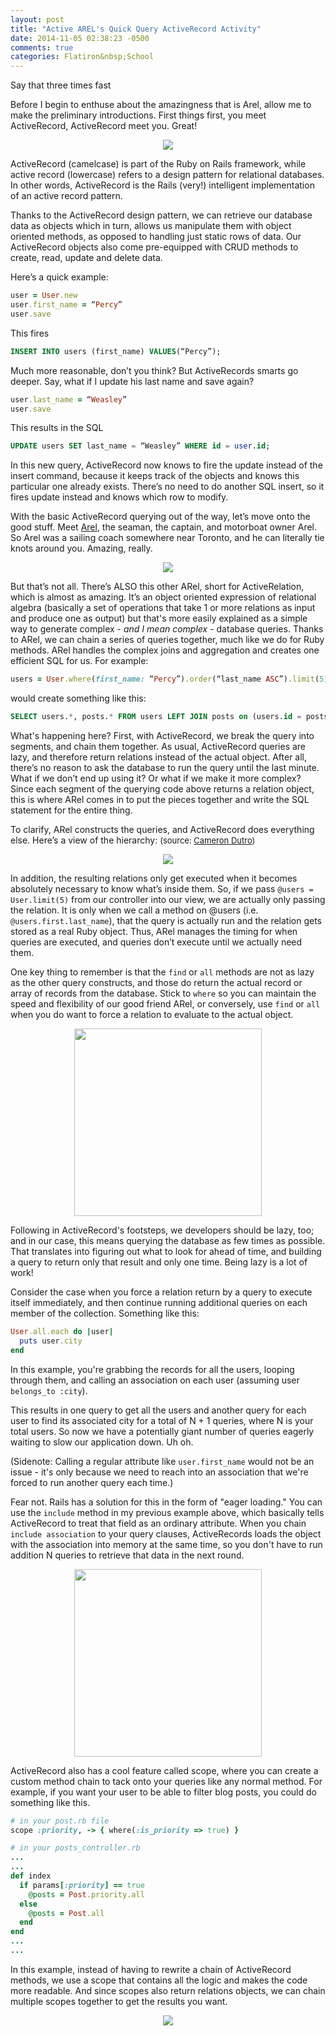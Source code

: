 ```yaml
---
layout: post
title: "Active AREL's Quick Query ActiveRecord Activity"
date: 2014-11-05 02:38:23 -0500
comments: true
categories: Flatiron&nbsp;School
---
```

Say that three times fast
<!--more-->

Before I begin to enthuse about the amazingness that is Arel, allow me to make the preliminary introductions. First things first, you meet ActiveRecord, ActiveRecord meet you. Great!

<div style="text-align: center">
  <img src="http://i.imgur.com/7SfPSef.gif">
</div>

ActiveRecord (camelcase) is part of the Ruby on Rails framework, while active record (lowercase) refers to a design pattern for relational databases. In other words, ActiveRecord is the Rails (very!) intelligent implementation of an active record pattern. 

Thanks to the ActiveRecord design pattern, we can retrieve our database data as objects which in turn, allows us manipulate them with object oriented methods, as opposed to handling just static rows of data. Our ActiveRecord objects also come pre-equipped with CRUD methods to create, read, update and delete data. 

Here’s a quick example:

```ruby
user = User.new
user.first_name = “Percy”
user.save
```
This fires

```sql
INSERT INTO users (first_name) VALUES(“Percy”);
```

Much more reasonable, don’t you think? But ActiveRecords smarts go deeper. Say, what if I update his last name and save again? 

```ruby
user.last_name = “Weasley”
user.save
```

This results in the SQL

```sql
UPDATE users SET last_name = “Weasley” WHERE id = user.id;
```

In this new query, ActiveRecord now knows to fire the update instead of the insert command, because it keeps track of the objects and knows this particular one already exists. There’s no need to do another SQL insert, so it fires update instead and knows which row to modify.

With the basic ActiveRecord querying out of the way, let’s move onto the good stuff. Meet <a href="http://www.arelenglish.com/">Arel</a>, the seaman, the captain, and motorboat owner Arel. So Arel was a sailing coach somewhere near Toronto, and he can literally tie knots around you. Amazing, really.

<div style="text-align:center">
  <img src="http://i.imgur.com/5sk8cnL.jpg">
</div>

But that’s not all. There’s ALSO this other ARel, short for ActiveRelation, which is almost as amazing. It’s an object oriented expression of relational algebra (basically a set of operations that take 1 or more relations as input and produce one as output) but that's more easily explained as a simple way to generate complex - <span style="font-style: italic">and I mean complex</span> - database queries. Thanks to ARel, we can chain a series of queries together, much like we do for Ruby methods. ARel handles the complex joins and aggregation and creates one efficient SQL for us. For example:

```ruby
users = User.where(first_name: “Percy”).order(“last_name ASC”).limit(5).include(:posts)
```
would create something like this:

```sql
SELECT users.*, posts.* FROM users LEFT JOIN posts on (users.id = posts.user.id) WHERE users.first_name = “Percy”) ORDER BY last_name ASC LIMIT 5;
```


What's happening here? First, with ActiveRecord, we break the query into segments, and chain them together.  As usual, ActiveRecord queries are lazy, and therefore return relations instead of the actual object. After all, there’s no reason to ask the database to run the query until the last minute. What if we don’t end up using it? Or what if we make it more complex? Since each segment of the querying code above returns a relation object, this is where ARel comes in to put the pieces together and write the SQL statement for the entire thing. 

To clarify, ARel constructs the queries, and ActiveRecord does everything else. Here’s a view of the hierarchy: <span style="font-size:small">(source: <a href="https://twitter.com/camertron">Cameron Dutro</a>)</span> 

<div style="text-align: center">
  <img src="http://i.imgur.com/XWTYQLS.jpg"/>
</div>

In addition, the resulting relations only get executed when it becomes absolutely necessary to know what’s inside them. So, if we pass ```@users = User.limit(5)``` from our controller into our view, we are actually only passing the relation. It is only when we call a method on @users (i.e. ```@users.first.last_name```), that the query is actually run and the relation gets stored as a real Ruby object. Thus, ARel manages the timing for when queries are executed, and queries don’t execute until we actually need them. 

One key thing to remember is that the ```find``` or ```all``` methods are not as lazy as the other query constructs, and those do return the actual record or array of records from the database. Stick to ```where``` so you can maintain the speed and flexibility of our good friend ARel, or conversely, use ```find``` or  ```all``` when you do want to force a relation to evaluate to the actual object. 

<div style="text-align: center">
  <img src="http://i.imgur.com/gUSRwk5.png" height="300px">
</div>

Following in ActiveRecord's footsteps, we developers should be lazy, too; and in our case, this means querying the database as few times as possible. That translates into figuring out what to look for ahead of time, and building a query to return only that result and only one time. Being lazy is a lot of work!

Consider the case when you force a relation return by a query to execute itself immediately, and then continue running additional queries on each member of the collection. Something like this:

``` ruby
User.all.each do |user|
  puts user.city
end
```

In this example, you're grabbing the records for all the users, looping through them, and calling an association on each user (assuming user ```belongs_to :city```).

This results in one query to get all the users and another query for each user to find its associated city for a total of N + 1 queries, where N is your total users. So now we have a potentially giant number of queries eagerly waiting to slow our application down. Uh oh.

(Sidenote: Calling a regular attribute like ```user.first_name``` would not be an issue - it's only because we need to reach into an association that we're forced to run another query each time.)

Fear not. Rails has a solution for this in the form of "eager loading." You can use the ```include``` method in my previous example above, which basically tells ActiveRecord to treat that field as an ordinary attribute. When you chain ```include association``` to your query clauses, ActiveRecords loads the object with the association into memory at the same time, so you don't have to run addition N queries to retrieve that data in the next round. 

<div style="text-align:center">
  <img src="http://i.imgur.com/me17adx.jpg" height="300px">
</div>

ActiveRecord also has a cool feature called scope, where you can create a custom method chain to tack onto your queries like any normal method. For example, if you want your user to be able to filter blog posts, you could do something like this.


```ruby
# in your post.rb file
scope :priority, -> { where(:is_priority => true) }

# in your posts_controller.rb
...
...
def index
  if params[:priority] == true
    @posts = Post.priority.all
  else
    @posts = Post.all
  end
end
...
...
```

In this example, instead of having to rewrite a chain of ActiveRecord methods, we use a scope that contains all the logic and makes the code more readable. And since scopes also return relations objects, we can chain multiple scopes together to get the results you want.

<div style="text-align:center">
  <img src="http://i.imgur.com/CoeT6Qf.jpg">
</div>

